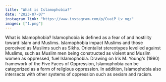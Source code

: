 ```yaml
---
title: "What is Islamophobia?"
date: "2023-07-07"
instagram_link: "https://www.instagram.com/p/CuaiP_Lv_ng/"
images: ["1.png"]
---
```

What is Islamophobia? Islamophobia is defined as a fear of and hostility toward Islam and Muslims. Islamophobia impact Muslims and those perceived as Muslims such as Sikhs. Orientalist stereotypes levelled against Muslims, such as Muslim men being constructed as violent and Muslim women as oppressed, fuel Islamophobia. Drawing on Iris M. Young's (1990) framework of the Five Faces of Oppression, Islamophobia can be categorized as a form of religious oppression. In addition, Islamophobia also intersects with other systems of oppression such as sexism and racism.